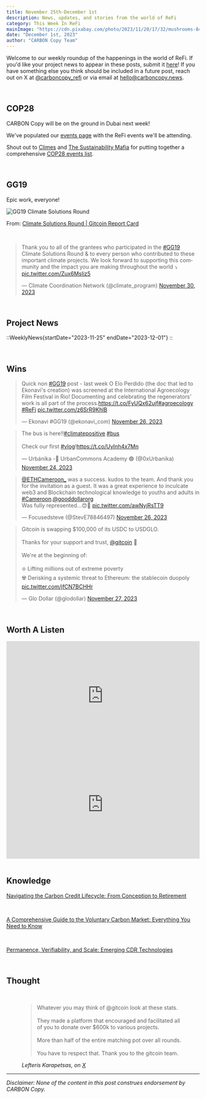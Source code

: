 ```yaml
---
title: November 25th-December 1st
description: News, updates, and stories from the world of ReFi
category: This Week In ReFi
mainImage: "https://cdn.pixabay.com/photo/2023/11/20/17/32/mushrooms-8401590_1280.jpg"
date: "December 1st, 2023"
author: "CARBON Copy Team"
---
```


Welcome to our weekly roundup of the happenings in the world of ReFi. If you'd like your project news to appear in these posts, submit it [here](https://baserow.io/form/Bvg1VhbZvYjYDyylflMoYvqPA7Gogg1GDeTjzO8ku-o)! If you have something else you think should be included in a future post, reach out on X at [@carboncopy_refi](https://x.com/carboncopy_refi) or via email at hello@carboncopy.news.

<br>

## COP28

CARBON Copy will be on the ground in Dubai next week!

We've populated our <a href="https://carboncopy.news/events/" target="_blank">events page</a> with the ReFi events we'll be attending.

Shout out to <a href="https://climes.io" target="_blank">Climes</a> and <a href="https://susmafia.org" target="_blank">The Sustainability Mafia</a> for putting together a comprehensive <a href="https://docs.google.com/spreadsheets/d/1Q03ttW8hLoL_uBKrEXrkzwDEbKjPW8yFO1P-cdfz2G0/edit#gid=774189349" target="_blank">COP28 events list</a>.

<br>

## GG19

Epic work, everyone!

![GG19 Climate Solutions Round](/images/gg19-climate-solutions-round.png)

From: [Climate Solutions Round | Gitcoin Report Card](https://reportcards.gitcoin.co/10/0x5eb890e41c8d2cff75ea942085e406bb90016561)

<br>

<blockquote class="twitter-tweet"><p lang="en" dir="ltr">Thank you to all of the grantees who participated in the <a href="https://twitter.com/hashtag/GG19?src=hash&amp;ref_src=twsrc%5Etfw">#GG19</a> Climate Solutions Round &amp; to every person who contributed to these important climate projects. We look forward to supporting this community and the impact you are making throughout the world ⤵️ <a href="https://t.co/Zux6MsIiz5">pic.twitter.com/Zux6MsIiz5</a></p>&mdash; Climate Coordination Network (@climate_program) <a href="https://twitter.com/climate_program/status/1730272594488914290?ref_src=twsrc%5Etfw">November 30, 2023</a></blockquote>

<br>

## Project News

::WeeklyNews{startDate="2023-11-25" endDate="2023-12-01"}
::

<br>

## Wins

<blockquote class="twitter-tweet"><p lang="en" dir="ltr">Quick non <a href="https://twitter.com/hashtag/GG19?src=hash&amp;ref_src=twsrc%5Etfw">#GG19</a> post - last week O Elo Perdido (the doc that led to Ekonavi&#39;s creation) was screened at the International Agroecology Film Festival in Rio! Documenting and celebrating the regenerators&#39; work is all part of the process.<a href="https://t.co/FyUQx62ujf">https://t.co/FyUQx62ujf</a><a href="https://twitter.com/hashtag/agroecology?src=hash&amp;ref_src=twsrc%5Etfw">#agroecology</a> <a href="https://twitter.com/hashtag/ReFi?src=hash&amp;ref_src=twsrc%5Etfw">#ReFi</a> <a href="https://t.co/z6SrR9KhlB">pic.twitter.com/z6SrR9KhlB</a></p>&mdash; Ekonavi #GG19 (@ekonavi_com) <a href="https://twitter.com/ekonavi_com/status/1728777714079760640?ref_src=twsrc%5Etfw">November 26, 2023</a></blockquote>

<blockquote class="twitter-tweet"><p lang="en" dir="ltr">The bus is here!!<a href="https://twitter.com/hashtag/climatepositive?src=hash&amp;ref_src=twsrc%5Etfw">#climatepositive</a> <a href="https://twitter.com/hashtag/bus?src=hash&amp;ref_src=twsrc%5Etfw">#bus</a><br><br>Check our first <a href="https://twitter.com/hashtag/vlog?src=hash&amp;ref_src=twsrc%5Etfw">#vlog</a>!<a href="https://t.co/UyInh4x7Mn">https://t.co/UyInh4x7Mn</a></p>&mdash; Urbánika -🚌 UrbanCommons Academy 🟢 (@0xUrbanika) <a href="https://twitter.com/0xUrbanika/status/1728172063712739641?ref_src=twsrc%5Etfw">November 24, 2023</a></blockquote>

<blockquote class="twitter-tweet"><p lang="en" dir="ltr"><a href="https://twitter.com/ETHCameroon_?ref_src=twsrc%5Etfw">@ETHCameroon_</a> was a success. kudos to the team. And thank you for the invitation as a guest. It was a great experience to inculcate web3 and Blockchain technological knowledge to youths and adults in <a href="https://twitter.com/hashtag/Cameroon?src=hash&amp;ref_src=twsrc%5Etfw">#Cameroon</a>.<a href="https://twitter.com/gooddollarorg?ref_src=twsrc%5Etfw">@gooddollarorg</a><br>Was fully represented...😍🍻 <a href="https://t.co/awNyjRsTT9">pic.twitter.com/awNyjRsTT9</a></p>&mdash; Focusedsteve (@StevE78846497) <a href="https://twitter.com/StevE78846497/status/1728842927206781418?ref_src=twsrc%5Etfw">November 26, 2023</a></blockquote>

<blockquote class="twitter-tweet"><p lang="en" dir="ltr">Gitcoin is swapping $100,000 of its USDC to USDGLO.<br><br>Thanks for your support and trust, <a href="https://twitter.com/gitcoin?ref_src=twsrc%5Etfw">@gitcoin</a> 💙<br><br>We&#39;re at the beginning of:<br><br>❇️ Lifting millions out of extreme poverty<br>☢️ Derisking a systemic threat to Ethereum: the stablecoin duopoly <a href="https://t.co/jfCN7BCHHr">pic.twitter.com/jfCN7BCHHr</a></p>&mdash; Glo Dollar (@glodollar) <a href="https://twitter.com/glodollar/status/1729161151563657398?ref_src=twsrc%5Etfw">November 27, 2023</a></blockquote>

<br>

## Worth A Listen

<iframe width="100%" style="aspect-ratio: 16/9" src="https://www.youtube.com/embed/CAZB94wpn_E?si=fluqzrGgDcNpXajo" title="YouTube video player" frameborder="0" allow="accelerometer; autoplay; clipboard-write; encrypted-media; gyroscope; picture-in-picture; web-share" allowfullscreen></iframe>

<br>

<iframe width="100%" style="aspect-ratio: 16/9" src="https://www.youtube.com/embed/iJn-dQsiECw?si=fut0zwloMKqlkg4e" title="YouTube video player" frameborder="0" allow="accelerometer; autoplay; clipboard-write; encrypted-media; gyroscope; picture-in-picture; web-share" allowfullscreen></iframe>

<br>



<br>

## Knowledge

<i class="bi bi-globe"></i> <a href="https://medium.com/@bitgreenofficial/navigating-the-carbon-credit-lifecycle-from-conception-to-retirement-2e6486668c62" target="_blank">Navigating the Carbon Credit Lifecycle: From Conception to Retirement</a>

<br>

<i class="bi bi-globe"></i> <a href="https://www.thallo.io/a-comprehensive-guide-to-the-voluntary-carbon-market-everything-you-need-to-know/" target="_blank">A Comprehensive Guide to the Voluntary Carbon Market: Everything You Need to Know</a>

<br>

<i class="bi bi-globe"></i> <a href="https://www.neutralx.com/blog/emerging-cdr-technologies" target="_blank">Permanence, Verifiability, and Scale: Emerging CDR Technologies</a>

<br>

## Thought

<br>

<figure class="text-center mb-5">
  <blockquote class="blockquote">
    <span>Whatever you may think of @gitcoin look at these stats.<br><br>They made a platform that encouraged and facilitated all of you to donate over $600k to various projects.<br><br>More than half of the entire matching pot over all rounds.<br><br>You have to respect that. Thank you to the gitcoin team.</span>
  </blockquote>
  <figcaption class="blockquote-footer">
    <cite title="Lefteris Karapetsas">Lefteris Karapetsas, on <a href="https://x.com/LefterisJP/status/1730017693607092260?s=20" target="_blank">X</a></cite>
  </figcaption>
</figure>

***

*Disclaimer: None of the content in this post construes endorsement by CARBON Copy.*  
